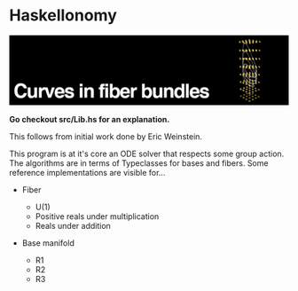 # Haskellonomy

![example](media/header.png)

**Go checkout src/Lib.hs for an explanation.**

This follows from initial work done by Eric Weinstein.

This program is at it's core an ODE solver that respects some group action. The algorithms are in terms of Typeclasses for bases and fibers. Some reference implementations are visible for...

- Fiber
  - U(1)
  - Positive reals under multiplication
  - Reals under addition

- Base manifold
  - R1
  - R2
  - R3


